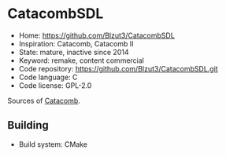 # CatacombSDL

- Home: https://github.com/Blzut3/CatacombSDL
- Inspiration: Catacomb, Catacomb II
- State: mature, inactive since 2014
- Keyword: remake, content commercial
- Code repository: https://github.com/Blzut3/CatacombSDL.git
- Code language: C
- Code license: GPL-2.0

Sources of [Catacomb](https://github.com/CatacombGames/TheCatacomb).

## Building

- Build system: CMake

